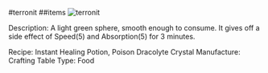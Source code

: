 #terronit
##items
![terronit](https://dragon-force-studio.com/images/EF_wiki/terronit.png)

Description:  A light green sphere, smooth enough to consume.  It gives off a side effect of Speed(5) and Absorption(5) for 3 minutes.

Recipe:  Instant Healing Potion, Poison Dracolyte Crystal
Manufacture:  Crafting Table
Type:  Food